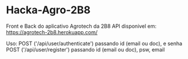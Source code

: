 # Hacka-Agro-2B8
Front e Back do aplicativo Agrotech da 2B8
API disponivel em: https://agrotech-2b8.herokuapp.com/

Uso:
POST ('/api/user/authenticate') passando id (email ou doc), e senha
POST ('/api/user/register') passando id (email ou doc), psw, email
